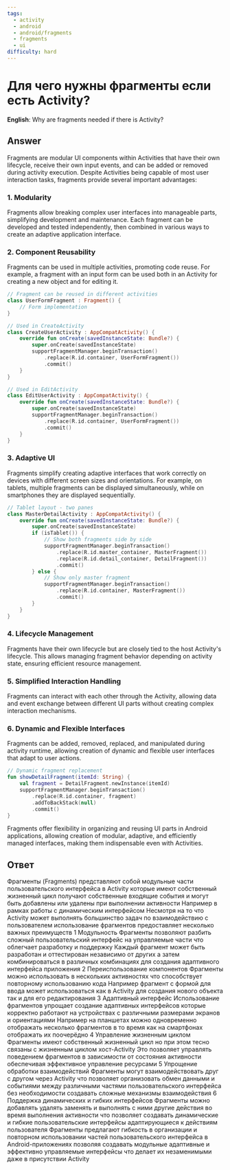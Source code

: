 ```yaml
---
tags:
  - activity
  - android
  - android/fragments
  - fragments
  - ui
difficulty: hard
---
```


# Для чего нужны фрагменты если есть Activity?

**English**: Why are fragments needed if there is Activity?

## Answer

Fragments are modular UI components within Activities that have their own lifecycle, receive their own input events, and can be added or removed during activity execution. Despite Activities being capable of most user interaction tasks, fragments provide several important advantages:

### 1. Modularity

Fragments allow breaking complex user interfaces into manageable parts, simplifying development and maintenance. Each fragment can be developed and tested independently, then combined in various ways to create an adaptive application interface.

### 2. Component Reusability

Fragments can be used in multiple activities, promoting code reuse. For example, a fragment with an input form can be used both in an Activity for creating a new object and for editing it.

```kotlin
// Fragment can be reused in different activities
class UserFormFragment : Fragment() {
    // Form implementation
}

// Used in CreateActivity
class CreateUserActivity : AppCompatActivity() {
    override fun onCreate(savedInstanceState: Bundle?) {
        super.onCreate(savedInstanceState)
        supportFragmentManager.beginTransaction()
            .replace(R.id.container, UserFormFragment())
            .commit()
    }
}

// Used in EditActivity
class EditUserActivity : AppCompatActivity() {
    override fun onCreate(savedInstanceState: Bundle?) {
        super.onCreate(savedInstanceState)
        supportFragmentManager.beginTransaction()
            .replace(R.id.container, UserFormFragment())
            .commit()
    }
}
```

### 3. Adaptive UI

Fragments simplify creating adaptive interfaces that work correctly on devices with different screen sizes and orientations. For example, on tablets, multiple fragments can be displayed simultaneously, while on smartphones they are displayed sequentially.

```kotlin
// Tablet layout - two panes
class MasterDetailActivity : AppCompatActivity() {
    override fun onCreate(savedInstanceState: Bundle?) {
        super.onCreate(savedInstanceState)
        if (isTablet()) {
            // Show both fragments side by side
            supportFragmentManager.beginTransaction()
                .replace(R.id.master_container, MasterFragment())
                .replace(R.id.detail_container, DetailFragment())
                .commit()
        } else {
            // Show only master fragment
            supportFragmentManager.beginTransaction()
                .replace(R.id.container, MasterFragment())
                .commit()
        }
    }
}
```

### 4. Lifecycle Management

Fragments have their own lifecycle but are closely tied to the host Activity's lifecycle. This allows managing fragment behavior depending on activity state, ensuring efficient resource management.

### 5. Simplified Interaction Handling

Fragments can interact with each other through the Activity, allowing data and event exchange between different UI parts without creating complex interaction mechanisms.

### 6. Dynamic and Flexible Interfaces

Fragments can be added, removed, replaced, and manipulated during activity runtime, allowing creation of dynamic and flexible user interfaces that adapt to user actions.

```kotlin
// Dynamic fragment replacement
fun showDetailFragment(itemId: String) {
    val fragment = DetailFragment.newInstance(itemId)
    supportFragmentManager.beginTransaction()
        .replace(R.id.container, fragment)
        .addToBackStack(null)
        .commit()
}
```

Fragments offer flexibility in organizing and reusing UI parts in Android applications, allowing creation of modular, adaptive, and efficiently managed interfaces, making them indispensable even with Activities.

## Ответ

Фрагменты (Fragments) представляют собой модульные части пользовательского интерфейса в Activity которые имеют собственный жизненный цикл получают собственные входящие события и могут быть добавлены или удалены при выполнении активности Например в рамках работы с динамическим интерфейсом Несмотря на то что Activity может выполнять большинство задач по взаимодействию с пользователем использование фрагментов предоставляет несколько важных преимуществ 1 Модульность Фрагменты позволяют разбить сложный пользовательский интерфейс на управляемые части что облегчает разработку и поддержку Каждый фрагмент может быть разработан и оттестирован независимо от других а затем комбинироваться в различных комбинациях для создания адаптивного интерфейса приложения 2 Переиспользование компонентов Фрагменты можно использовать в нескольких активностях что способствует повторному использованию кода Например фрагмент с формой для ввода может использоваться как в Activity для создания нового объекта так и для его редактирования 3 Адаптивный интерфейс Использование фрагментов упрощает создание адаптивных интерфейсов которые корректно работают на устройствах с различными размерами экранов и ориентациями Например на планшетах можно одновременно отображать несколько фрагментов в то время как на смартфонах отображать их поочерёдно 4 Управление жизненным циклом Фрагменты имеют собственный жизненный цикл но при этом тесно связаны с жизненным циклом хост-Activity Это позволяет управлять поведением фрагментов в зависимости от состояния активности обеспечивая эффективное управление ресурсами 5 Упрощение обработки взаимодействий Фрагменты могут взаимодействовать друг с другом через Activity что позволяет организовать обмен данными и событиями между различными частями пользовательского интерфейса без необходимости создавать сложные механизмы взаимодействия 6 Поддержка динамических и гибких интерфейсов Фрагменты можно добавлять удалять заменять и выполнять с ними другие действия во время выполнения активности что позволяет создавать динамические и гибкие пользовательские интерфейсы адаптирующиеся к действиям пользователя Фрагменты предлагают гибкость в организации и повторном использовании частей пользовательского интерфейса в Android-приложениях позволяя создавать модульные адаптивные и эффективно управляемые интерфейсы что делает их незаменимыми даже в присутствии Activity

